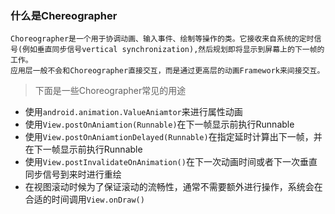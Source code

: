 ### 什么是Chereographer

    Choreographer是一个用于协调动画、输入事件、绘制等操作的类。它接收来自系统的定时信号(例如垂直同步信号vertical synchronization),然后规划即将显示到屏幕上的下一帧的工作。
    应用层一般不会和Choreographer直接交互，而是通过更高层的动画Framework来间接交互。

> 下面是一些Choreographer常见的用途  

- 使用`android.animation.ValueAniamtor`来进行属性动画
- 使用`View.postOnAniamtion(Runnable)`在下一帧显示前执行Runnable
- 使用`View.postOnAniamtionDelayed(Runnable)`在指定延时计算出下一帧，并在下一帧显示前执行Runnable
- 使用`View.postInvalidateOnAnimation()`在下一次动画时间或者下一次垂直同步信号到来时进行重绘
- 在视图滚动时候为了保证滚动的流畅性，通常不需要额外进行操作，系统会在合适的时间调用`View.onDraw()`
